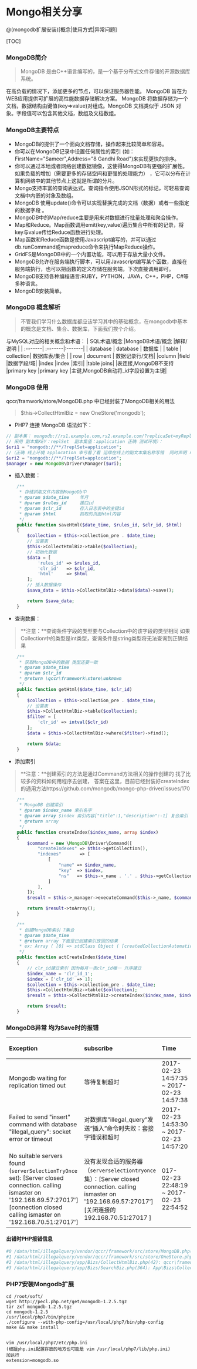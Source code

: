 # Mongo相关分享

@(mongodb扩展安装)[概念|使用方式|异常问题]


[TOC]

### MongoDB简介
> MongoDB 是由C++语言编写的，是一个基于分布式文件存储的开源数据库系统。

在高负载的情况下，添加更多的节点，可以保证服务器性能。
MongoDB 旨在为WEB应用提供可扩展的高性能数据存储解决方案。
MongoDB 将数据存储为一个文档，数据结构由键值(key=>value)对组成。MongoDB 文档类似于 JSON 对象。字段值可以包含其他文档，数组及文档数组。

### MongoDB主要特点
- MongoDB的提供了一个面向文档存储，操作起来比较简单和容易。
- 你可以在MongoDB记录中设置任何属性的索引 (如：FirstName="Sameer",Address="8 Gandhi Road")来实现更快的排序。
- 你可以通过本地或者网络创建数据镜像，这使得MongoDB有更强的扩展性。
如果负载的增加（需要更多的存储空间和更强的处理能力） ，它可以分布在计算机网络中的其他节点上这就是所谓的分片。
- Mongo支持丰富的查询表达式。查询指令使用JSON形式的标记，可轻易查询文档中内嵌的对象及数组。
- MongoDB 使用update()命令可以实现替换完成的文档（数据）或者一些指定的数据字段 。
- MongoDB中的Map/reduce主要是用来对数据进行批量处理和聚合操作。
- Map和Reduce。Map函数调用emit(key,value)遍历集合中所有的记录，将key与value传给Reduce函数进行处理。
- Map函数和Reduce函数是使用Javascript编写的，并可以通过db.runCommand或mapreduce命令来执行MapReduce操作。
- GridFS是MongoDB中的一个内置功能，可以用于存放大量小文件。
- MongoDB允许在服务端执行脚本，可以用Javascript编写某个函数，直接在服务端执行，也可以把函数的定义存储在服务端，下次直接调用即可。
- MongoDB支持各种编程语言:RUBY，PYTHON，JAVA，C++，PHP，C#等多种语言。
- MongoDB安装简单。

### MongoDB 概念解析
>不管我们学习什么数据库都应该学习其中的基础概念，在mongodb中基本的概念是文档、集合、数据库，下面我们挨个介绍。

与MySQL对应的相关概念和术语：
| SQL术语/概念 |MongoDB术语/概念 |解释/说明  |
| :-------|  :-------|:-------|
| database | database  | 数据库   |
| table    | collection| 数据库表/集合  |
| row      | document  | 数据记录行/文档|
|column	|field	|数据字段/域|
|index	|index	|索引|
|table joins|	|表连接,MongoDB不支持
|primary key	|primary key	|主键,MongoDB自动将_id字段设置为主键|

### MongoDB 使用
qccr/framwork/store/MongoDB.php 中已经封装了MongoDB相关的用法
> $this->CollectHtmlBiz = new OneStore('mongodb');

- PHP7 连接 MongoDB 语法如下：
``` php
// 副本集： mongodb://rs1.example.com,rs2.example.com/?replicaSet=myReplicaSet
// 采用 副本集KEY：replSet  副本集值：application 正确 测试环境）：
$uri1 = "mongodb://**/?replSet=application";
//（正确 线上环境 applocation 幸亏看了看 运维在线上的副文本集名称写错  同时声明 replSet 而非 replicaSet）
$uri2 = "mongodb://**/?replSet=applocation";
$manager = new MongoDB\Driver\Manager($uri);
```
- 插入数据：
``` php
	/**
     * 存储抓取文件内容到MongoDb中
     * @param $date_time    年月
     * @param $rules_id     接口id
     * @param $clr_id       存入日志表中的主键id
     * @param $html         抓取的页面html内容
     */
    public function saveHtml($date_time, $rules_id, $clr_id, $html)
    {
        $collection = $this->collection_pre . $date_time;
        // 设置表
        $this->CollectHtmlBiz->table($collection);
        // 初始化数据
        $data = [
            'rules_id' => $rules_id,
            'clr_id'   => $clr_id,
            'html'     => $html
        ];
		// 插入数据操作
        $sava_data = $this->CollectHtmlBiz->data($data)->save();

        return $sava_data;
    }
```

- 查询数据：
>**注意：**查询条件字段的类型要与Collection中的该字段的类型相同 如果Collection中的类型是int类型，查询条件是string类型将无法查询到正确结果
``` php
	/**
     * 获取MongoDB中的数据 类型还要一致
     * @param $date_time
     * @param $clr_id
     * @return \qccr\framework\store\unknown
     */
    public function getHtml($date_time, $clr_id)
    {
        $collection = $this->collection_pre . $date_time;
        // 设置表
        $this->CollectHtmlBiz->table($collection);
        $filter = [
            'clr_id' => intval($clr_id)
        ];
        $data = $this->CollectHtmlBiz->where($filter)->find();

        return $data;
    }
```

- 添加索引
>**注意：**创建索引的方法是通过Command方法相关的操作创建的 找了比较多的资料如何用程序去创建， 答案在这里，目前已经封装好createIndex的通用方法https://github.com/mongodb/mongo-php-driver/issues/170
``` php
	/**
     * MongoDB 创建索引
     * @param $index_name 索引名字
     * @param array $index 索引内容["title":1,"description":-1] 复合索引 title 升序 description 降序
     * @return array
     */
    public function createIndex($index_name, array $index)
    {
        $command = new \MongoDB\Driver\Command([
            "createIndexes" => $this->getCollection(),
            "indexes"       => [
                [
                    "name" => $index_name,
                    "key"  => $index,
                    "ns"   => $this->_name . '.' . $this->getCollection(),
                ]
            ],
        ]);
        $result = $this->_manager->executeCommand($this->_name, $command);

        return $result->toArray();
    }

	/**
     * 创建MongoDB索引 ?集合
     * @param $date_time
     * @return array 下面是已创建索引放回的结果
     * ex: Array ( [0] => stdClass Object ( [createdCollectionAutomatically] => [numIndexesBefore] => 2 [numIndexesAfter] => 2 [note] => all indexes already exist [ok] => 1 ) )
     */
    public function actCreateIndex($date_time)
    {
        // clr_id建立索引 因为每月一表clr_id唯一 升序建立
        $index_name = 'clr_id_1';
        $index = ['clr_id' => 1];
        $collection = $this->collection_pre . $date_time;
        $this->CollectHtmlBiz->table($collection);
        $result = $this->CollectHtmlBiz->createIndex($index_name, $index);

        return $result;
    }
```

### MongoDB异常 均为Save时的报错
| Exception       |   subscribe |  Time     | 是否影响使用|
| :----------- |  :------- |:-------|:-------|
| Mongodb waiting for replication timed out |等待复制超时  |   2017-02-23 14:57:35 ~ 2017-02-23 14:57:38   |否 primary插入 复制时出错|
| Failed to send "insert" command with database "illegal_query": socket error or timeout     | 对数据库”illegal_query”发送“插入”命令时失败：套接字错误和超时|   2017-02-23 14:53:30 ~ 2017-02-23 14:57:20  |是 数据丢失|
| No suitable servers found (`serverSelectionTryOnce` set): [Server closed connection. calling ismaster on '192.168.69.57:27017'] [connection closed calling ismaster on '192.168.70.51:27017'] | 没有发现合适的服务器（` serverselectiontryonce `集）：[Server closed connection. calling ismaster on '192.168.69.57:27017'] [关闭连接的192.168.70.51:27017 ]|  017-02-23 22:48:19 ~ 2017-02-23 22:54:52|是 数据丢失|

#### 出错时PHP报错信息
``` php
#0 /data/html/illegalquery/vendor/qccr/framework/src/store/MongoDB.php(127): MongoDB\Driver\Manager->executeBulkWrite('illegal_query.c...', Object(MongoDB\Driver\BulkWrite), Object(MongoDB\Driver\WriteConcern))
#1 /data/html/illegalquery/vendor/qccr/framework/src/store/OneStore.php(245): qccr\framework\store\MongoDB->save(Array)
#2 /data/html/illegalquery/app/Bizs/CollectHtmlBiz.php(42): qccr\framework\store\OneStore->save()
#3 /data/html/illegalquery/app/Bizs/SearchBiz.php(364): App\Bizs\CollectHtmlBiz->saveHtml('201702', 207, 147219, '
```

### PHP7安装Mongodb扩展 
``` vim
cd /root/soft/
wget http://pecl.php.net/get/mongodb-1.2.5.tgz
tar zxf mongodb-1.2.5.tgz 
cd mongodb-1.2.5
/usr/local/php7/bin/phpize
./configure --with-php-config=/usr/local/php7/bin/php-config
make && make install


vim /usr/local/php7/etc/php.ini
(根据php.ini配置存放的地方也可能是 vim /usr/local/php7/lib/php.ini) 
加这行   
extension=mongodb.so
```

